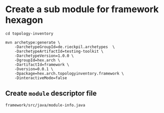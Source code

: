 # Create a sub module for framework hexagon

```shell
cd topology-inventory

mvn archetype:generate \
    -DarchetypeGroupId=de.rieckpil.archetypes  \
    -DarchetypeArtifactId=testing-toolkit \
    -DarchetypeVersion=1.0.0 \
    -DgroupId=hex.arch \
    -DartifactId=framework \
    -Dversion=0.0.1 \
    -Dpackage=hex.arch.topologyinventory.framework \
    -DinteractiveMode=false
```

## Create `module` descriptor file

`framework/src/java/module-info.java`

```java

```

